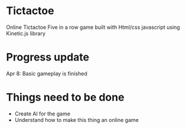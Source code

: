 Tictactoe
=========

Online Tictactoe Five in a row game built with Html/css javascript using Kinetic.js library 

Progress update
=========

Apr 8: Basic gameplay is finished


Things need to be done
=========

- Create AI for the game
- Understand how to make this thing an online game
